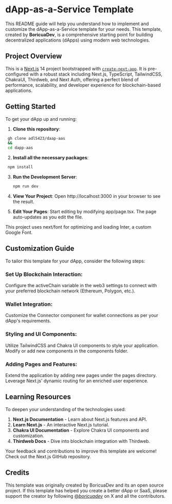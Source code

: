 # dApp-as-a-Service Template
This README guide will help you understand how to implement and customize the dApp-as-a-Service template for your needs. This template, created by **BoricuaDev**, is a comprehensive starting point for building decentralized applications (dApps) using modern web technologies.

## Project Overview
This is a [Next.js](https://nextjs.org/) 14 project bootstrapped with [`create-next-app`](https://github.com/vercel/next.js/tree/canary/packages/create-next-app). It is pre-configured with a robust stack including Next.js, TypeScript, TailwindCSS, ChakraUI, Thirdweb, and Next Auth, offering a perfect blend of performance, scalability, and developer experience for blockchain-based applications.

## Getting Started
To get your dApp up and running:

1. **Clone this repository**:
  ```bash
   gh clone adl5423/daap-aas
   &&
   cd dapp-aas
   ```

2. **Install all the necessary packages**:
  ```bash
   npm install
   ```

3. **Run the Development Server**:
   ```bash
   npm run dev
   ```

4. **View Your Project**:
Open http://localhost:3000 in your browser to see the result.

5. **Edit Your Pages**:
Start editing by modifying app/page.tsx. The page auto-updates as you edit the file.

This project uses next/font for optimizing and loading Inter, a custom Google Font.

##  Customization Guide
To tailor this template for your dApp, consider the following steps:

### Set Up Blockchain Interaction:
Configure the activeChain variable in the web3 settings to connect with your preferred blockchain network (Ethereum, Polygon, etc.).

### Wallet Integration:
Customize the Connector component for wallet connections as per your dApp's requirements.

### Styling and UI Components:
Utilize TailwindCSS and Chakra UI components to style your application. Modify or add new components in the components folder.

### Adding Pages and Features:
Extend the application by adding new pages under the pages directory. Leverage Next.js' dynamic routing for an enriched user experience.

## Learning Resources
To deepen your understanding of the technologies used:

1. **Next.js Documentation** - Learn about Next.js features and API.
2. **Learn Next.js** - An interactive Next.js tutorial.
3. **Chakra UI Documentation** - Explore Chakra UI components and customization.
4. **Thirdweb Docs** - Dive into blockchain integration with Thirdweb.

Your feedback and contributions to improve this template are welcome! Check out the Next.js GitHub repository.

## Credits
This template was originally created by BoricuaDev and its an open source project. If this template has helped you create a better dApp or SaaS, please support the creator by following [@_boricuadev_](https://x.com/_boricuadev_) on X and all the contributors.